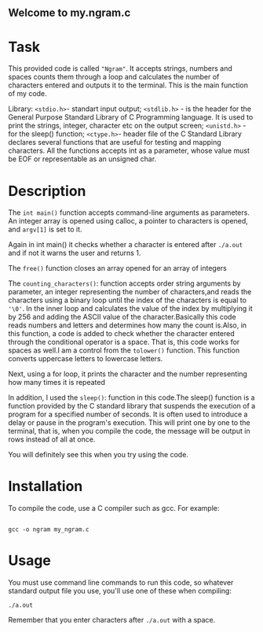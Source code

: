 ## Welcome to my.ngram.c

# Task

This provided code is called `"Ngram"`. It accepts strings, numbers and spaces counts them through a loop and calculates the number of characters entered and outputs it to the terminal. This is the main function of my code.

Library: `<stdio.h>`- standart input output; `<stdlib.h>` -  is the header for the General Purpose Standard Library of C Programming language. It is used to print the strings, integer, character etc on the output screen; `<unistd.h>` - for the sleep() function; `<ctype.h>`- header file of the C Standard Library declares several functions that are useful for testing and mapping characters. All the functions accepts int as a parameter, whose value must be EOF or representable as an unsigned char.

# Description

The `int main()` function accepts command-line arguments as parameters. An integer array is opened using calloc, a pointer to characters is opened, and `argv[1]` is set to it.

 Again in int main() it checks whether a character is entered after `./a.out` and if not it warns the user and returns 1.

 The `free()` function closes an array opened for an array of integers

The `counting_characters()`: function accepts order string arguments by parameter, an integer representing the number of characters,and reads the characters using a binary loop until the index of the characters is equal to `'\0'`. In the inner loop and calculates the value of the index by multiplying it by 256 and adding the ASCII value of the character.Basically this code reads numbers and letters and determines how many the count is.Also, in this function, a code is added to check whether the character entered through the conditional operator is a space. That is, this code works for spaces as well.I am a control from the `tolower()` function. This function converts uppercase letters to lowercase letters.

 Next, using a for loop, it prints the character and the number representing how many times it is repeated

In addition, I used the `sleep()`: function in this code.The sleep() function is a function provided by the C standard library that suspends the execution of a program for a specified number of seconds. It is often used to introduce a delay or pause in the program's execution. This will print one by one to the terminal, that is, when you compile the code, the message will be output in rows instead of all at once.
    
 You will definitely see this when you try using the code.

# Installation

To compile the code, use a C compiler such as gcc. For example:
```

gcc -o ngram my_ngram.c
```
# Usage

You must use command line commands to run this code, so whatever standard output file you use, you'll use one of these when compiling: 
```
./a.out 
```
Remember that you enter characters after `./a.out` with a space.
